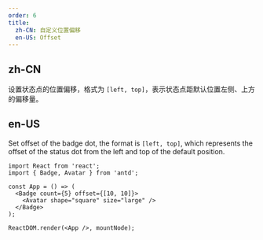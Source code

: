 ```yaml
---
order: 6
title:
  zh-CN: 自定义位置偏移
  en-US: Offset
---
```


## zh-CN

设置状态点的位置偏移，格式为 `[left, top]`，表示状态点距默认位置左侧、上方的偏移量。

## en-US

Set offset of the badge dot, the format is `[left, top]`, which represents the offset of the status dot from the left and top of the default position.

```tsx
import React from 'react';
import { Badge, Avatar } from 'antd';

const App = () => (
  <Badge count={5} offset={[10, 10]}>
    <Avatar shape="square" size="large" />
  </Badge>
);

ReactDOM.render(<App />, mountNode);
```
